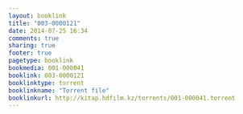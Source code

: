 ```yaml
---
layout: booklink
title: "003-0000121"
date: 2014-07-25 16:34
comments: true
sharing: true
footer: true
pagetype: booklink 
bookmedia: 001-000041
booklink: 003-0000121
booklinktype: torrent
booklinkname: "Torrent file"
booklinkurl: http://kitap.hdfilm.kz/torrents/001-000041.torrent
---
```

